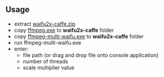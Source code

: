 ## Usage
- extract [waifu2x-caffe.zip](https://github.com/lltcggie/waifu2x-caffe/releases)
- copy [ffmpeg.exe](https://www.ffmpeg.org/download.html) to **waifu2x-caffe** folder
- copy [ffmpeg-multi-waifu.exe](https://github.com/fnx4/ffmpeg-multi-waifu/releases) to **waifu2x-caffe** folder
- run ffmpeg-multi-waifu.exe
- enter:
   -  file path (or drag and drop file onto console application)
   -  number of threads
   -  scale multiplier value